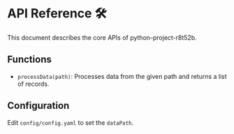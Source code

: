 # API Reference 🛠

This document describes the core APIs of python-project-r8t52b.

## Functions
- `processData(path)`: Processes data from the given path and returns a list of records.

## Configuration
Edit `config/config.yaml` to set the `dataPath`.
